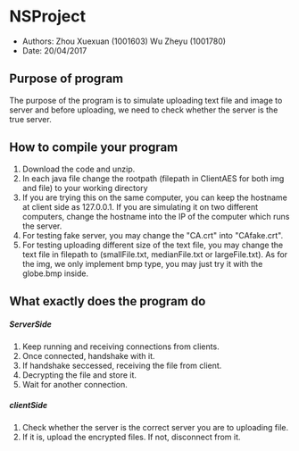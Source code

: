 # NSProject
- Authors: Zhou Xuexuan (1001603) Wu Zheyu (1001780)
- Date: 20/04/2017
## Purpose of program
The purpose of the program is to simulate uploading text file and image to server and before uploading, we need to check whether the server is the true server.
## How to compile your program
1. Download the code and unzip.
2. In each java file change the rootpath (filepath in ClientAES for both img and file) to your working directory
3. If you are trying this on the same computer, you can keep the hostname at client side as 127.0.0.1. If you are simulating it on two different computers, change the hostname into the IP of the computer which runs the server.
4. For testing fake server, you may change the "CA.crt" into "CAfake.crt".
5. For testing uploading different size of the text file, you may change the text file in filepath to (smallFile.txt, medianFile.txt or largeFile.txt). As for the img, we only implement bmp type, you may just try it with the globe.bmp inside.
## What exactly does the program do
##### ServerSide
1. Keep running and receiving connections from clients.
2. Once connected, handshake with it.
3. If handshake seccessed, receiving the file from client.
4. Decrypting the file and store it.
5. Wait for another connection.
##### clientSide
1. Check whether the server is the correct server you are to uploading file.
2. If it is, upload the encrypted files. If not, disconnect from it.
